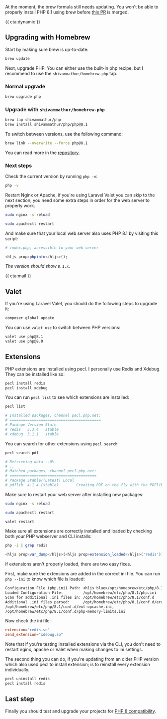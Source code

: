 <div class="footnote author">
At the moment, the brew formula still needs updating. You won't be able to properly install PHP 8.1 using brew before <a href="https://github.com/Homebrew/homebrew-core/pull/89973">this PR</a> is merged.
</div>

{{ cta:dynamic }}

## Upgrading with Homebrew

Start by making sure brew is up-to-date:

```bash
brew update
```

Next, upgrade PHP. You can either use the built-in php recipe, but I recommend to use the `shivammathur/homebrew-php` tap.

### Normal upgrade

```bash
brew upgrade php
```

### Upgrade with `shivammathur/homebrew-php`

```bash
brew tap shivammathur/php
brew install shivammathur/php/php@8.1
```

To switch between versions, use the following command:

```bash
brew link --overwrite --force php@8.1
```

You can read more in the [repository](*https://github.com/shivammathur/homebrew-php).

### Next steps

Check the current version by running `php -v`: 

```bash
php -v
```

Restart Nginx or Apache, if you're using Laravel Valet you can skip to the next section; you need some extra steps in order for the web server to properly work.

```bash
sudo nginx -s reload
```

```bash
sudo apachectl restart
```

And make sure that your local web server also uses PHP 8.1 by visiting this script:

```php
# index.php, accessible to your web server

<hljs prop>phpinfo</hljs>();
```

<em class="small center">The version should show `8.1.x`.</em>

{{ cta:mail }}

## Valet

If you're using Laravel Valet, you should do the following steps to upgrade it:

```bash
composer global update
```

You can use `valet use` to switch between PHP versions:

```bash
valet use php@8.1
valet use php@8.0
```

## Extensions

PHP extensions are installed using pecl. I personally use Redis and Xdebug. They can be installed like so:

```bash
pecl install redis
pecl install xdebug
```

You can run `pecl list` to see which extensions are installed:

```bash
pecl list

# Installed packages, channel pecl.php.net:
# =========================================
# Package Version State
# redis   5.3.4   stable
# xdebug  3.1.1   stable
```

You can search for other extensions using `pecl search`:

```bash
pecl search pdf

# Retrieving data...0%
# ..
# Matched packages, channel pecl.php.net:
# =======================================
# Package Stable/(Latest) Local
# pdflib  4.1.4 (stable)        Creating PDF on the fly with the PDFlib library
```

Make sure to restart your web server after installing new packages:

```bash
sudo nginx -s reload
```

```bash
sudo apachectl restart
```

```bash
valet restart
```

Make sure all extensions are correctly installed and loaded by checking both your PHP webserver and CLI installs:

```bash
php -i | grep redis
```

```php
<hljs prop>var_dump</hljs>(<hljs prop>extension_loaded</hljs>('redis'));
```

If extensions aren't properly loaded, there are two easy fixes.

First, make sure the extensions are added in the correct ini file. You can run `php --ini` to know which file is loaded:

```txt
Configuration File (php.ini) Path: <hljs blue>/opt/homebrew/etc/php/8.1</hljs>
Loaded Configuration File:         /opt/homebrew/etc/php/8.1/php.ini
Scan for additional .ini files in: /opt/homebrew/etc/php/8.1/conf.d
Additional .ini files parsed:      /opt/homebrew/etc/php/8.1/conf.d/error_log.ini,
/opt/homebrew/etc/php/8.1/conf.d/ext-opcache.ini,
/opt/homebrew/etc/php/8.1/conf.d/php-memory-limits.ini
```

Now check the ini file:

```ini
extension="redis.so"
zend_extension="xdebug.so"
```

Note that if you're testing installed extensions via the CLI, you don't need to restart nginx, apache or Valet when making changes to ini settings.

The second thing you can do, if you're updating from an older PHP version which also used pecl to install extension; is to reinstall every extension individually.

```bash
pecl uninstall redis
pecl install redis
```

## Last step

Finally you should test and upgrade your projects for [PHP 8 compatibility](/blog/new-in-php-81). 
